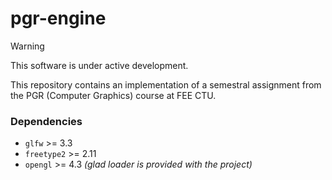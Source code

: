 # pgr-engine

> [!WARNING] 
> This software is under active development.

This repository contains an implementation of a semestral assignment from the PGR (Computer Graphics) course at FEE CTU. 



### Dependencies 
- ```glfw``` >= 3.3
- ```freetype2``` >= 2.11
- ```opengl``` >= 4.3 *(glad loader is provided with the project)*
